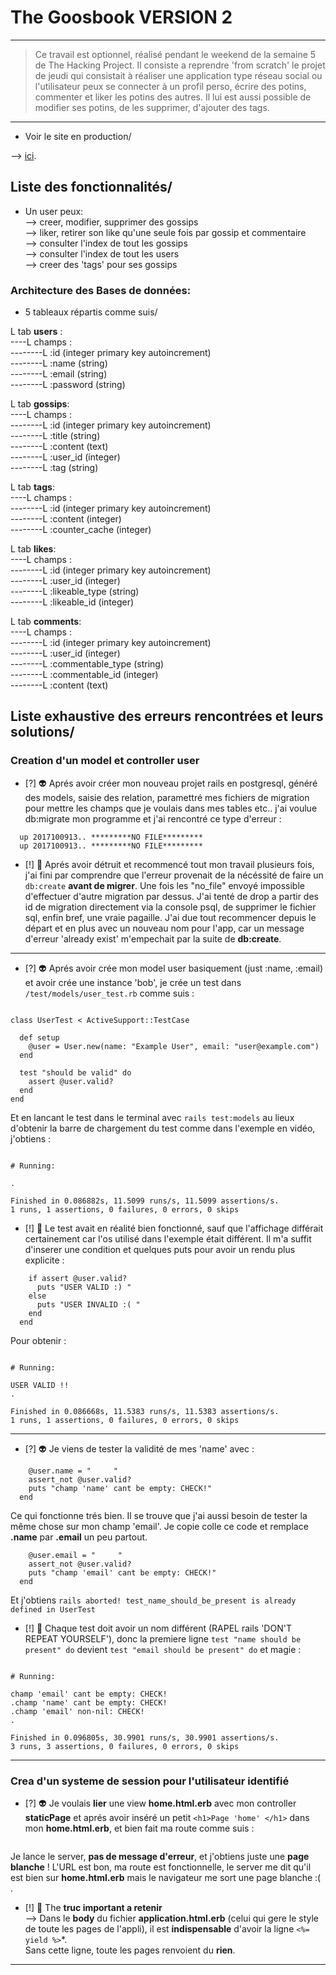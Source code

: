# The Goosbook VERSION 2 #
<hr/>

> Ce travail est optionnel, réalisé pendant le weekend de la semaine 5 de The Hacking Project. Il consiste a reprendre 'from scratch' le projet de jeudi qui consistait à réaliser une application type réseau social ou l'utilisateur peux se connecter à un profil perso, écrire des potins, commenter et liker les potins des autres. Il lui est aussi possible de modifier ses potins, de les supprimer, d'ajouter des tags.    

<hr/>
  
* Voir le site en production/  
  
--> <a href="https://gossbook.herokuapp.com/" target="_blank">ici</a>.  
  
## Liste des fonctionnalités/  
* Un user peux:  
--> creer, modifier, supprimer des gossips  
--> liker, retirer son like qu'une seule fois par gossip et commentaire  
--> consulter l'index de tout les gossips  
--> consulter l'index de tout les users  
--> creer des 'tags' pour ses gossips  
  
### Architecture des Bases de données:  
  
* 5 tableaux répartis comme suis/  
  
L tab **users** :   
----L champs :  
--------L :id (integer primary key autoincrement)  
--------L :name (string)  
--------L :email (string)  
--------L :password (string)   
  
L tab **gossips**:  
----L champs :  
--------L :id (integer primary key autoincrement)   
--------L :title (string)  
--------L :content (text)  
--------L :user_id (integer)  
--------L :tag (string)  
  
L tab **tags**:  
----L champs :  
--------L :id (integer primary key autoincrement)  
--------L :content (integer)  
--------L :counter_cache (integer)  
  
L tab **likes**:  
----L champs :  
--------L :id (integer primary key autoincrement)   
--------L :user_id (integer)  
--------L :likeable_type (string)  
--------L :likeable_id (integer)  
  
L tab **comments**:  
----L champs :  
--------L :id (integer primary key autoincrement)   
--------L :user_id (integer)  
--------L :commentable_type (string)  
--------L :commentable_id (integer)  
--------L :content (text)   
  
  
## Liste exhaustive des erreurs rencontrées et leurs solutions/  
### Creation d'un model et controller user ###  
   
* [?] :alien: Aprés avoir créer mon nouveau projet rails en postgresql, généré des models, saisie des relation, paramettré mes fichiers de migration pour mettre les champs que je voulais dans mes tables etc.. j'ai voulue db:migrate mon programme et j'ai rencontré ce type d'erreur :  
``` up 2017100913.. *********NO FILE*********
  up 2017100913.. *********NO FILE*********
  up 2017100913.. *********NO FILE*********  
```  
  
* [!] :key: Aprés avoir détruit et recommencé tout mon travail plusieurs fois, j'ai fini par comprendre que l'erreur provenait de la nécéssité de faire un ``` db:create ``` **avant de migrer**. Une fois les "no_file" envoyé impossible d'effectuer d'autre migration par dessus. J'ai tenté de drop a partir des id de migration directement via la console psql, de supprimer le fichier sql, enfin bref, une vraie pagaille. J'ai due tout recommencer depuis le départ et en plus avec un nouveau nom pour l'app, car un message d'erreur 'already exist' m'empechait par la suite de **db:create**.

------------------------------------------------------------------------------------  
* [?] :alien: Aprés avoir crée mon model user basiquement (just :name, :email) et avoir crée une instance 'bob', je crée un test dans ```/test/models/user_test.rb``` comme suis :  
``` require 'test_helper'

class UserTest < ActiveSupport::TestCase

  def setup
    @user = User.new(name: "Example User", email: "user@example.com")
  end

  test "should be valid" do
    assert @user.valid?
  end
end 
```  
  Et en lancant le test dans le terminal avec ```rails test:models``` au lieux d'obtenir la barre de chargement du test comme dans l'exemple en vidéo, j'obtiens :  
``` Run options: --seed 41486

# Running:

.

Finished in 0.086882s, 11.5099 runs/s, 11.5099 assertions/s.
1 runs, 1 assertions, 0 failures, 0 errors, 0 skips
```  
* [!] :key: Le test avait en réalité bien fonctionné, sauf que l'affichage différait certainement car l'os utilisé dans l'exemple était différent. Il m'a suffit d'inserer une condition et quelques puts pour avoir un rendu plus explicite :  
```test "should be valid" do
    if assert @user.valid?
      puts "USER VALID :) "
    else 
      puts "USER INVALID :( "
    end
  end
  ```  
  Pour obtenir :  
```Run options: --seed 43067

# Running:

USER VALID !!
.

Finished in 0.086668s, 11.5383 runs/s, 11.5383 assertions/s.
1 runs, 1 assertions, 0 failures, 0 errors, 0 skips
```  
------------------------------------------------------------------------------------  
* [?] :alien: Je viens de tester la validité de mes 'name' avec :  
``` test "name should be present" do
    @user.name = "     "
    assert_not @user.valid? 
    puts "champ 'name' cant be empty: CHECK!"
  end
```  
  Ce qui fonctionne trés bien. Il se trouve que j'ai aussi besoin de tester la même chose sur mon champ 'email'. Je copie colle ce code et remplace **.name** par **.email** un peu partout.  
```test "name should be present" do
    @user.email = "     "
    assert_not @user.valid? 
    puts "champ 'email' cant be empty: CHECK!"
  end
```  
  Et j'obtiens ```rails aborted!
test_name_should_be_present is already defined in UserTest```  

* [!] :key: Chaque test doit avoir un nom différent (RAPEL rails 'DON'T REPEAT YOURSELF'), donc la premiere ligne ```test "name should be present" do``` devient  ```test "email should be present" do``` et magie :  
```Run options: --seed 16094

# Running:

champ 'email' cant be empty: CHECK!
.champ 'name' cant be empty: CHECK!
.champ 'email' non-nil: CHECK!
.

Finished in 0.096805s, 30.9901 runs/s, 30.9901 assertions/s.
3 runs, 3 assertions, 0 failures, 0 errors, 0 skips
```  
------------------------------------------------------------------------------------  
### Crea d'un systeme de session pour l'utilisateur identifié ###  
  
* [?] :alien: Je voulais **lier** une view **home.html.erb** avec mon controller **staticPage** et aprés avoir inséré un petit ```<h1>Page 'home' </h1>``` dans mon **home.html.erb**, et bien fait ma route comme suis :  
```root  'static_pages#home'
```  
Je lance le server, **pas de message d'erreur**, et j'obtiens juste une **page blanche** ! L'URL est bon, ma route est fonctionnelle, le server me dit qu'il est bien sur **home.html.erb** mais le navigateur me sort une page blanche :( .

* [!] :key: The **truc important a retenir**  
--> Dans le **body** du fichier **application.html.erb** (celui qui gere le style de toute les pages de l'appli), il est **indispensable** d'avoir la ligne ```<%= yield %>```*.  
Sans cette ligne, toute les pages renvoient du **rien**.

------------------------------------------------------------------------------------